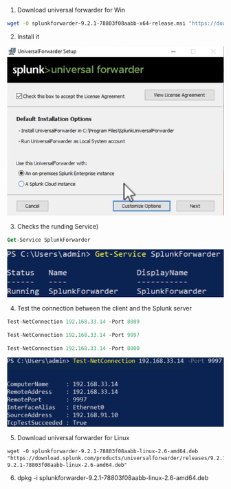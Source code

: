 1. Download universal forwarder for Win

```bash
wget -O splunkforwarder-9.2.1-78803f08aabb-x64-release.msi "https://download.splunk.com/products/universalforwarder/releases/9.2.1/windows/splunkforwarder-9.2.1-78803f08aabb-x64-release.msi"
```

2. Install it

![](attachments/universal1.png)

3. Checks the runding Service)
```ps
Get-Service SplunkForwarder
```

![](attachments/universal2.png)


4. Test the connection between the client and the Splunk server
```ps
Test-NetConnection 192.168.33.14 -Port 8089
```

```ps
Test-NetConnection 192.168.33.14 -Port 9997
```

```ps
Test-NetConnection 192.168.33.14 -Port 8000
```

![](attachments/universal3.png)

5. Download universal forwarder for Linux

```
wget -O splunkforwarder-9.2.1-78803f08aabb-linux-2.6-amd64.deb "https://download.splunk.com/products/universalforwarder/releases/9.2.1/linux/splunkforwarder-9.2.1-78803f08aabb-linux-2.6-amd64.deb"
```

6. dpkg -i splunkforwarder-9.2.1-78803f08aabb-linux-2.6-amd64.deb